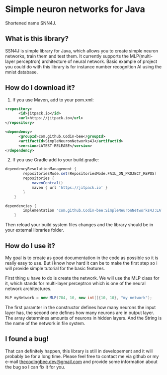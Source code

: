 # Simple neuron networks for Java
Shortened name SNN4J.

## What is this library?
SSN4J is simple library for Java, which allows you to create simple neuron networks, train them and test them. It currently supports the MLP(multi-layer perceptron) architecture of neural network. Basic example of project you could do with this library is for instance number recognition AI using the mnist database.

## How do I download it?
1. If you use Maven, add to your pom.xml: 
```xml
<repository>
      <id>jitpack.io</id>
      <url>https://jitpack.io</url>
</repository>

<dependency>
      <groupId>com.github.Codin-bee</groupId>
      <artifactId>SimpleNeuronNetworks4J</artifactId>
      <version>LATEST-RELEASE</version>
</dependency>

```
2. If you use Gradle add to your build.gradle:
```groovy
dependencyResolutionManagement {
		repositoriesMode.set(RepositoriesMode.FAIL_ON_PROJECT_REPOS)
		repositories {
			mavenCentral()
			maven { url 'https://jitpack.io' }
		}
	}

dependencies {
		implementation 'com.github.Codin-bee:SimpleNeuronNetworks4J:LATEST_RELEASE'
	}

```

Then reload your build system files changes and the library should be in your external libraries folder.

## How do I use it?
My goal is to create as good documentation in the code as possible so it is really easy to use. But i know how hard it can be to make the first step so i will provide simple tutorial for the basic features.

First thing u have to do is create the network. We will use the MLP class for it, which stands for multi-layer perceptron which is one of the neural network architectures.
```Java
MLP myNetwork = new MLP(784, 10, new int[]{10, 10}, "my network");
```
The first paramter in the constructor defines how many neurons the input layer has, the second one defines how many neurons are in output layer. The array determines amounts of neurons in hidden layers. And the String is the name of the network in file system.

## I found a bug!
That can definitely happen, this library is still in developement and it will probably be for a long time.
Please feel free to contact me via github or my e-mail thecodingbee.dev@gmail.com and provide some information about the bug so I can fix it for you.
